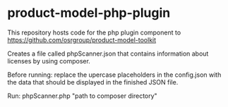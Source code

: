 # product-model-php-plugin
This repository hosts code for the php plugin component to https://github.com/osrgroup/product-model-toolkit

Creates a file called phpScanner.json that contains information about licenses by using composer.

Before running: replace the upercase placeholders in the config.json with the data that should be displayed in the finished JSON file.

Run: phpScanner.php "path to composer directory"



